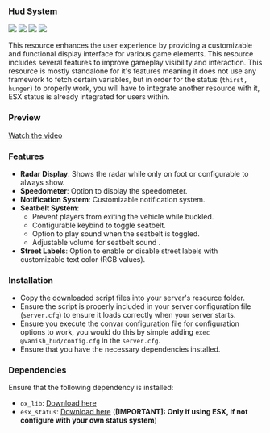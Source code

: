 ### Hud System
![](https://img.shields.io/github/downloads/vanishdevs/vanish_hud/total?logo=github)
![](https://img.shields.io/github/downloads/vanishdevs/vanish_hud/latest/total?logo=github)
![](https://img.shields.io/github/contributors/vanishdevs/vanish_hud?logo=github)
![](https://img.shields.io/github/v/release/vanishdevs/vanish_hud?logo=github)

This resource enhances the user experience by providing a customizable and functional display interface for various game elements. This resource includes several features to improve gameplay visibility and interaction. This resource is mostly standalone for it's features meaning it does not use any framework to fetch certain variables, but in order for the status (`thirst, hunger`) to properly work, you will have to integrate another resource with it, ESX status is already integrated for users within.

### Preview

[Watch the video](https://streamable.com/tn4o8e)

### Features

- **Radar Display**: Shows the radar while only on foot or configurable to always show.
- **Speedometer**: Option to display the speedometer.
- **Notification System**: Customizable notification system.
- **Seatbelt System**: 
  - Prevent players from exiting the vehicle while buckled.
  - Configurable keybind to toggle seatbelt.
  - Option to play sound when the seatbelt is toggled.
  - Adjustable volume for seatbelt sound .
- **Street Labels**: Option to enable or disable street labels with customizable text color (RGB values).

### Installation

- Copy the downloaded script files into your server's resource folder.
- Ensure the script is properly included in your server configuration file (`server.cfg`) to ensure it loads correctly when your server starts.
- Ensure you execute the convar configuration file for configuration options to work, you would do this by simple adding `exec @vanish_hud/config.cfg` in the `server.cfg`.
- Ensure that you have the necessary dependencies installed.

### Dependencies

Ensure that the following dependency is installed:

- `ox_lib`: [Download here](https://github.com/overextended/ox_lib.git)
- `esx_status`: [Download here](https://github.com/esx-framework/esx_status) (**[IMPORTANT]: Only if using ESX, if not configure with your own status system**)
